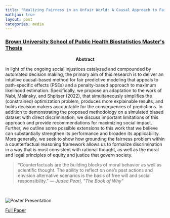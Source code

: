 ```yaml
---
title: "Realizing Fairness in an Unfair World: A Causal Approach to Fair Predictive Modeling via Penalized Maximum Likelihood Estimation"
mathjax: true
layout: post
categories: media
---
```


<!-- <script src="https://cdnjs.cloudflare.com/ajax/libs/mathjax/2.7.5/MathJax.js?config=TeX-AMS_CHTML.js"></script> -->

### [Brown University School of Public Health Biostatistics Master's Thesis](https://globalepidemics.org/brown-phrd-2023/)

<center><b> Abstract </b></center> 

In light of the ongoing social injustices catalyzed and compounded by automated decision making, the primary aim of this research is to deliver an intuitive causal-based method for fair predictive modeling that appeals to path-specific effects (PSEs) and a penalty-based approach to maximum likelihood estimation. Specifically, we propose an adaptation to the work of Nabi, Malinsky, and Shpitser (2022), that simultaneously simplifies the (constrained) optimization problem, produces more explainable results, and holds decision makers accountable for the consequences of predictions. In addition to demonstrating the proposed methodology on a simulated biased dataset with direct discrimination, we discuss important limitations of this approach and provide recommendations for maximizing social impact. Further, we outline some possible extensions to this work that we believe can substantially strengthen its performance and broaden its applicability. More generally, we seek to show how grounding the fairness problem within a counterfactual reasoning framework allows us to formalize discrimination in a way that is most consistent with rational thought, as well as the moral and legal principles of equity and justice that govern society. <br>

> “Counterfactuals are the building blocks of moral behavior as well as scientific thought. The ability to reflect on one’s past actions and envision alternative scenarios is the basis of free will and social responsibility.” — *Judea Pearl, "The Book of Why"*

<br>

![Poster Presentation](https://antonellabasso.github.io/IMAGES/Basso_Poster.png) 

[Full Paper](https://antonellabasso.github.io/Basso_Thesis.pdf)
